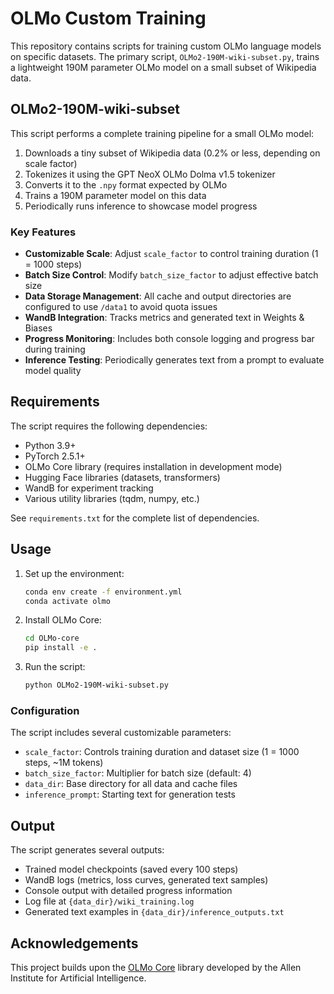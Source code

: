 # OLMo Custom Training

This repository contains scripts for training custom OLMo language models on specific datasets. The primary script, `OLMo2-190M-wiki-subset.py`, trains a lightweight 190M parameter OLMo model on a small subset of Wikipedia data.

## OLMo2-190M-wiki-subset

This script performs a complete training pipeline for a small OLMo model:

1. Downloads a tiny subset of Wikipedia data (0.2% or less, depending on scale factor)
2. Tokenizes it using the GPT NeoX OLMo Dolma v1.5 tokenizer
3. Converts it to the `.npy` format expected by OLMo
4. Trains a 190M parameter model on this data
5. Periodically runs inference to showcase model progress

### Key Features

- **Customizable Scale**: Adjust `scale_factor` to control training duration (1 = 1000 steps)
- **Batch Size Control**: Modify `batch_size_factor` to adjust effective batch size
- **Data Storage Management**: All cache and output directories are configured to use `/data1` to avoid quota issues
- **WandB Integration**: Tracks metrics and generated text in Weights & Biases
- **Progress Monitoring**: Includes both console logging and progress bar during training
- **Inference Testing**: Periodically generates text from a prompt to evaluate model quality

## Requirements

The script requires the following dependencies:

- Python 3.9+
- PyTorch 2.5.1+
- OLMo Core library (requires installation in development mode)
- Hugging Face libraries (datasets, transformers)
- WandB for experiment tracking
- Various utility libraries (tqdm, numpy, etc.)

See `requirements.txt` for the complete list of dependencies.

## Usage

1. Set up the environment:
   ```bash
   conda env create -f environment.yml
   conda activate olmo
   ```

2. Install OLMo Core:
   ```bash
   cd OLMo-core
   pip install -e .
   ```

3. Run the script:
   ```bash
   python OLMo2-190M-wiki-subset.py
   ```

### Configuration

The script includes several customizable parameters:

- `scale_factor`: Controls training duration and dataset size (1 = 1000 steps, ~1M tokens)
- `batch_size_factor`: Multiplier for batch size (default: 4)
- `data_dir`: Base directory for all data and cache files
- `inference_prompt`: Starting text for generation tests

## Output

The script generates several outputs:

- Trained model checkpoints (saved every 100 steps)
- WandB logs (metrics, loss curves, generated text samples)
- Console output with detailed progress information
- Log file at `{data_dir}/wiki_training.log`
- Generated text examples in `{data_dir}/inference_outputs.txt`

## Acknowledgements

This project builds upon the [OLMo Core](https://github.com/allenai/OLMo-core) library developed by the Allen Institute for Artificial Intelligence. 